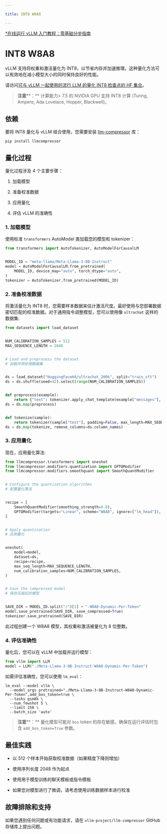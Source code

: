 ```yaml
---

title: INT8 W8A8

---
```



[*在线运行 vLLM 入门教程：零基础分步指南](https://openbayes.com/console/public/tutorials/rXxb5fZFr29?utm_source=vLLM-CNdoc&utm_medium=vLLM-CNdoc-V1&utm_campaign=vLLM-CNdoc-V1-25ap)


# INT8 W8A8

vLLM 支持将权重和激活量化为 INT8，以节省内存并加速推理。这种量化方法可以有效地在减小模型大小的同时保持良好的性能。


请访问[可与 vLLM 一起使用的流行 LLM 的量化 INT8 检查点的 HF 集合](https://huggingface.co/collections/neuralmagic/int8-llms-for-vllm-668ec32c049dca0369816415)。


>**注意****：**
>计算能力> 7.5 的 NVIDIA GPU 支持 INT8 计算 (Turing, Ampere, Ada Lovelace, Hopper, Blackwell)。
## 

## 依赖

要将 INT8 量化与 vLLM 结合使用，您需要安装 [llm-compressor](https://github.com/vllm-project/llm-compressor/) 库：

```plain
pip install llmcompressor
```

## 

## 量化过程

量化过程涉及 4 个主要步骤：

1. 加载模型

2. 准备校准数据

3. 应用量化

4. 评估 vLLM 的准确性


### 1. 加载模型

使用标准 `transformers` AutoModel 类加载您的模型和 tokenizer：

```python
from transformers import AutoTokenizer, AutoModelForCausalLM


MODEL_ID = "meta-llama/Meta-Llama-3-8B-Instruct"
model = AutoModelForCausalLM.from_pretrained(
    MODEL_ID, device_map="auto", torch_dtype="auto",
)
tokenizer = AutoTokenizer.from_pretrained(MODEL_ID)


```

### 

### 2. 准备校准数据

将激活量化为 INT8 时，您需要样本数据来估计激活尺度。最好使用与您部署数据密切匹配的校准数据。对于通用指令调整模型，您可以使用像 `ultrachat` 这样的数据集: 

```python
from datasets import load_dataset


NUM_CALIBRATION_SAMPLES = 512
MAX_SEQUENCE_LENGTH = 2048


# Load and preprocess the dataset
# 加载并预处理数据集


ds = load_dataset("HuggingFaceH4/ultrachat_200k", split="train_sft")
ds = ds.shuffle(seed=42).select(range(NUM_CALIBRATION_SAMPLES))


def preprocess(example):
    return {"text": tokenizer.apply_chat_template(example["messages"], tokenize=False)}
ds = ds.map(preprocess)


def tokenize(sample):
    return tokenizer(sample["text"], padding=False, max_length=MAX_SEQUENCE_LENGTH, truncation=True, add_special_tokens=False)
ds = ds.map(tokenize, remove_columns=ds.column_names)
```

### 

### 3. 应用量化

现在，应用量化算法: 

```python
from llmcompressor.transformers import oneshot
from llmcompressor.modifiers.quantization import GPTQModifier
from llmcompressor.modifiers.smoothquant import SmoothQuantModifier


# Configure the quantization algorithms
# 配置量化算法


recipe = [
    SmoothQuantModifier(smoothing_strength=0.8),
    GPTQModifier(targets="Linear", scheme="W8A8", ignore=["lm_head"]),
]


# Apply quantization
# 应用量化


oneshot(
    model=model,
    dataset=ds,
    recipe=recipe,
    max_seq_length=MAX_SEQUENCE_LENGTH,
    num_calibration_samples=NUM_CALIBRATION_SAMPLES,
)


# Save the compressed model
# 保存压缩后的模型


SAVE_DIR = MODEL_ID.split("/")[1] + "-W8A8-Dynamic-Per-Token"
model.save_pretrained(SAVE_DIR, save_compressed=True)
tokenizer.save_pretrained(SAVE_DIR)
```
此过程创建一个 W8A8 模型，其权重和激活被量化为 8 位整数。
### 

### 4. 评估准确性

量化后，您可以在 vLLM 中加载并运行模型：

```python
from vllm import LLM
model = LLM("./Meta-Llama-3-8B-Instruct-W8A8-Dynamic-Per-Token")
```


如需评估准确性，您可以使用 `lm_eval`：

```plain
lm_eval --model vllm \
  --model_args pretrained="./Meta-Llama-3-8B-Instruct-W8A8-Dynamic-Per-Token",add_bos_token=true \
  --tasks gsm8k \
  --num_fewshot 5 \
  --limit 250 \
  --batch_size 'auto'
```


>**注意****：**
>量化模型可能对 `bos` token 的存在敏感。确保在运行评估时包含 `add_bos_token=True` 参数。
## 

## 最佳实践

* 以 512 个样本开始获取校准数据（如果精度下降则增加）

* 使用序列长度 2048 作为起点

* 使用用于模型训练的聊天模板或指令模板

* 如果您对模型进行了微调，请考虑使用训练数据样本进行校准

## 

## 故障排除和支持

如果您遇到任何问题或有功能请求，请在 `vllm-project/llm-compressor` GitHub 存储库上提出问题。

